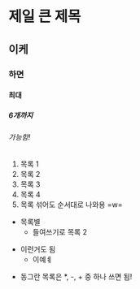 # 제일 큰 제목
## 이케
### 하면
#### 최대
##### 6개까지
###### 가능함!

1. 목록 1
2. 목록 2
4. 목록 3
3. 목록 4
5. 목록 섞어도 순서대로 나와용 =w=

* 목록별
  * 들여쓰기로 목록 2
 
- 이런거도 됨
  - 이예ㅖ

+ 동그란 목록은 *, -, + 중 하나 쓰면 됨!
